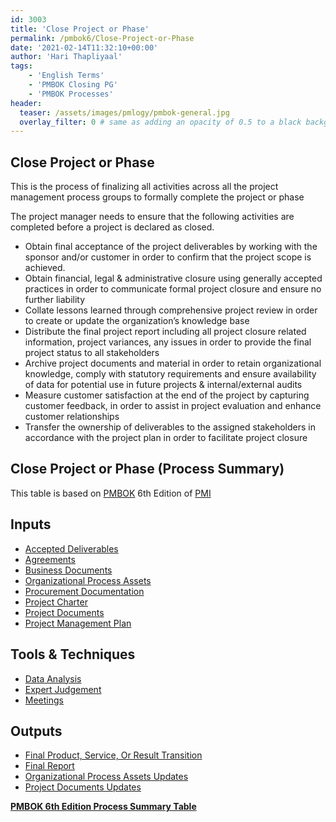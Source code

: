 ```yaml
---
id: 3003    
title: 'Close Project or Phase'
permalink: /pmbok6/Close-Project-or-Phase
date: '2021-02-14T11:32:10+00:00'
author: 'Hari Thapliyaal'
tags:
    - 'English Terms'
    - 'PMBOK Closing PG'
    - 'PMBOK Processes'
header:
  teaser: /assets/images/pmlogy/pmbok-general.jpg
  overlay_filter: 0 # same as adding an opacity of 0.5 to a black background
---
```


## Close Project or Phase

This is the process of finalizing all activities across all the project management process groups to formally complete the project or phase

The project manager needs to ensure that the following activities are completed before a project is declared as closed.

- Obtain final acceptance of the project deliverables by working with the sponsor and/or customer in order to confirm that the project scope is achieved.
- Obtain financial, legal &amp; administrative closure using generally accepted practices in order to communicate formal project closure and ensure no further liability
- Collate lessons learned through comprehensive project review in order to create or update the organization’s knowledge base
- Distribute the final project report including all project closure related information, project variances, any issues in order to provide the final project status to all stakeholders
- Archive project documents and material in order to retain organizational knowledge, comply with statutory requirements and ensure availability of data for potential use in future projects &amp; internal/external audits
- Measure customer satisfaction at the end of the project by capturing customer feedback, in order to assist in project evaluation and enhance customer relationships
- Transfer the ownership of deliverables to the assigned stakeholders in accordance with the project plan in order to facilitate project closure

## Close Project or Phase (Process Summary)

This table is based on [PMBOK](https://www.pmi.org/pmbok-guide-standards) 6th Edition of [PMI](https://www.pmi.org/)

## Inputs

- [Accepted Deliverables](/pmbok6/accepted-deliverables)
- [Agreements](/pmbok6/agreements)
- [Business Documents](/pmbok6/business-documents)
- [Organizational Process Assets](/pmbok6/organizational-process-assets)
- [Procurement Documentation](/pmbok6/procurement-documentation)
- [Project Charter](/pmbok6/project-charter)
- [Project Documents](/pmbok6/project-documents)
- [Project Management Plan](/pmbok6/project-management-plan)

## Tools &amp; Techniques

- [Data Analysis](/pmbok6/data-analysis)
- [Expert Judgement](/pmbok6/expert-judgement)
- [Meetings](/pmbok6/meetings)

## Outputs

- [Final Product, Service, Or Result Transition](/pmbok6/final-product,-service,-or-result-transition)
- [Final Report](/pmbok6/final-report)
- [Organizational Process Assets Updates](/pmbok6/organizational-process-assets-updates)
- [Project Documents Updates](/pmbok6/project-documents-updates)

**[PMBOK 6th Edition Process Summary Table](process-groups-and-processes-in-pmbok6/)**